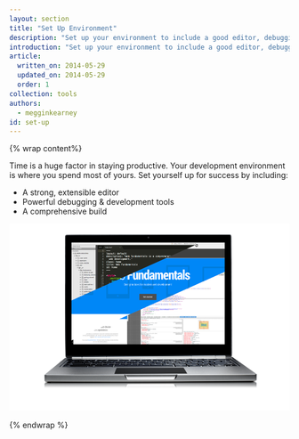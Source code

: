 ```yaml
---
layout: section
title: "Set Up Environment"
description: "Set up your environment to include a good editor, debugging tools, and build tools for the multi-device web."
introduction: "Set up your environment to include a good editor, debugging tools, and build tools for the multi-device web."
article:
  written_on: 2014-05-29
  updated_on: 2014-05-29
  order: 1
collection: tools
authors:
  - megginkearney
id: set-up
---
```

{% wrap content%}

Time is a huge factor in staying productive. Your development environment is where you spend most of yours. Set yourself up for success by including:

- A strong, extensible editor
- Powerful debugging & development tools
- A comprehensive build

<img src="imgs/tooling-title-image.png" class="center" alt="Web Fundamentals Tooling Hero Image">

{% endwrap %}
